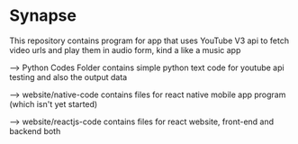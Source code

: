 # Synapse
This repository contains program for app that uses YouTube V3 api to fetch video urls and play them in audio form, kind a like a music app

--> Python Codes Folder contains simple python text code for youtube api testing and also the output data

--> website/native-code contains files for react native mobile app program (which isn't yet started)

--> website/reactjs-code contains files for react website, front-end and backend both
